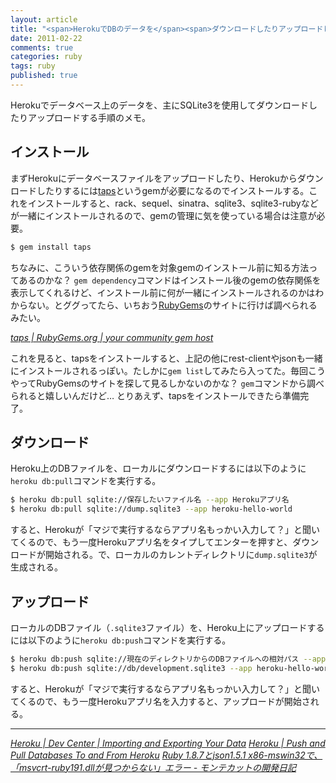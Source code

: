 ```yaml
---
layout: article
title: "<span>HerokuでDBのデータを</span><span>ダウンロードしたりアップロードしたり</span>"
date: 2011-02-22
comments: true
categories: ruby
tags: ruby
published: true
---
```


Herokuでデータベース上のデータを、主にSQLite3を使用してダウンロードしたりアップロードする手順のメモ。

<!-- READMORE -->


## インストール

まずHerokuにデータベースファイルをアップロードしたり、Herokuからダウンロードしたりするには[taps](https://rubygems.org/gems/taps)というgemが必要になるのでインストールする。これをインストールすると、rack、sequel、sinatra、sqlite3、sqlite3-rubyなどが一緒にインストールされるので、gemの管理に気を使っている場合は注意が必要。

~~~ sh
$ gem install taps
~~~

ちなみに、こういう依存関係のgemを対象gemのインストール前に知る方法ってあるのかな？
`gem dependency`コマンドはインストール後のgemの依存関係を表示してくれるけど、インストール前に何が一緒にインストールされるのかはわからない。とググってたら、いちおう[RubyGems](http://rubygems.org/)のサイトに行けば調べられるみたい。

<cite>[taps \| RubyGems.org \| your community gem host](http://rubygems.org/gems/taps/versions/0.3.15)</cite>

これを見ると、tapsをインストールすると、上記の他にrest-clientやjsonも一緒にインストールされるっぽい。たしかに`gem list`してみたら入ってた。毎回こうやってRubyGemsのサイトを探して見るしかないのかな？ `gem`コマンドから調べられると嬉しいんだけど… とりあえず、tapsをインストールできたら準備完了。


## ダウンロード

Heroku上のDBファイルを、ローカルにダウンロードするには以下のように`heroku db:pull`コマンドを実行する。

~~~ sh
$ heroku db:pull sqlite://保存したいファイル名 --app Herokuアプリ名
$ heroku db:pull sqlite://dump.sqlite3 --app heroku-hello-world
~~~

すると、Herokuが「マジで実行するならアプリ名もっかい入力して？」と聞いてくるので、もう一度Herokuアプリ名をタイプしてエンターを押すと、ダウンロードが開始される。で、ローカルのカレントディレクトリに`dump.sqlite3`が生成される。


## アップロード

ローカルのDBファイル（`.sqlite3`ファイル）を、Heroku上にアップロードするには以下のように`heroku db:push`コマンドを実行する。

~~~ sh
$ heroku db:push sqlite://現在のディレクトリからのDBファイルへの相対パス --app Herokuアプリ名
$ heroku db:push sqlite://db/development.sqlite3 --app heroku-hello-world
~~~

すると、Herokuが「マジで実行するならアプリ名もっかい入力して？」と聞いてくるので、もう一度Herokuアプリ名を入力すると、アップロードが開始される。

* * *

<cite>[Heroku \| Dev Center \| Importing and Exporting Your Data](http://devcenter.heroku.com/posts/taps)</cite>
<cite>[Heroku \| Push and Pull Databases To and From Heroku](http://blog.heroku.com/archives/2009/3/18/push_and_pull_databases_to_and_from_heroku/)</cite>
<cite>[Ruby 1.8.7とjson1.5.1 x86-mswin32で、「msvcrt-ruby191.dllが見つからない」エラー - モンテカットの開発日記](http://d.hatena.ne.jp/MonteCut/20110219/1298103067)</cite>
